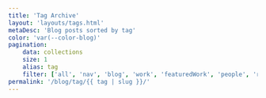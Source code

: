 ```yaml
---
title: 'Tag Archive'
layout: 'layouts/tags.html'
metaDesc: 'Blog posts sorted by tag'
color: 'var(--color-blog)'
pagination:
    data: collections
    size: 1
    alias: tag
    filter: ['all', 'nav', 'blog', 'work', 'featuredWork', 'people', 'rss']
permalink: '/blog/tag/{{ tag | slug }}/'
---
```


